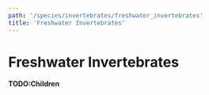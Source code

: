 ```yaml
---
path: '/species/invertebrates/freshwater_invertebrates'
title: 'Freshwater Invertebrates'
---
```


# Freshwater Invertebrates

**TODO:Children**

